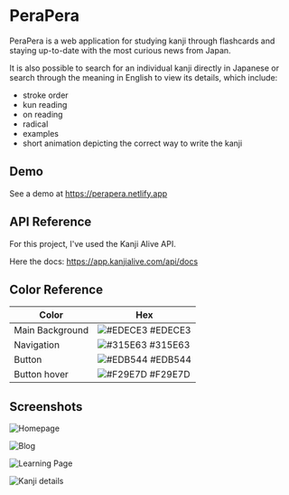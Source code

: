 
# PeraPera

PeraPera is a web application for studying kanji through flashcards and staying up-to-date with the most curious news from Japan.

It is also possible to search for an individual kanji directly in Japanese or search through the meaning in English to view its details, which include:
- stroke order
- kun reading
- on reading
- radical
- examples
- short animation depicting the correct way to write the kanji
## Demo

See a demo at https://perapera.netlify.app


## API Reference
For this project, I've used the Kanji Alive API. 

Here the docs: https://app.kanjialive.com/api/docs

## Color Reference

| Color             | Hex                                                                |
| ----------------- | ------------------------------------------------------------------ |
| Main Background | ![#EDECE3](https://via.placeholder.com/10/EDECE3?text=+) #EDECE3 |
| Navigation | ![#315E63](https://via.placeholder.com/10/315E63?text=+) #315E63 |
| Button | ![#EDB544](https://via.placeholder.com/10/EDB544?text=+) #EDB544 |
| Button hover | ![#F29E7D](https://via.placeholder.com/10/F29E7D?text=+) #F29E7D |


## Screenshots

![Homepage](https://i.postimg.cc/N9GXQQB1/screencapture-localhost-3000-2023-05-25-21-10-23.png)

![Blog](https://i.postimg.cc/N9NHMZjZ/screencapture-localhost-3000-blog-2023-05-25-21-10-41.png)

![Learning Page](https://i.postimg.cc/bZbkT6m2/screencapture-localhost-3000-learnjapanese-2-2023-05-25-21-11-01.png)

![Kanji details](https://i.postimg.cc/BXjx8ZDp/screencapture-localhost-3000-kanji-2023-05-25-21-11-20.png)


